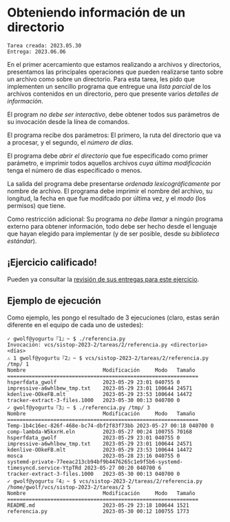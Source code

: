 # Obteniendo información de un directorio

    Tarea creada: 2023.05.30
    Entrega: 2023.06.06

En el primer acercamiento que estamos realizando a archivos y
directorios, presentamos las principales operaciones que pueden
realizarse tanto sobre un archivo como sobre un directorio. Para esta
tarea, les pido que implementen un sencillo programa que entregue una
*lista parcial* de los archivos contenidos en un directorio, pero que
presente varios *detalles de información*. 

El program *no debe ser interactivo*, debe obtener todos sus
parámetros de su invocación desde la línea de comandos.

El programa recibe dos parámetros: El primero, la ruta del directorio
que va a procesar, y el segundo, el *número de dias*.

El programa debe *abrir el directorio* que fue especificado como
primer parámetro, e imprimir todos aquellos archivos *cuya última
modificación* tenga el número de días especificado o menos.

La salida del programa debe presentarse *ordenada lexicográficamente*
por nombre de archivo. El programa debe imprimir el nombre del
archivo, su longitud, la fecha en que fue modifcado por última vez, y
el *modo* (los permisos) que tiene.

Como restricción adicional: Su programa *no debe llamar* a ningún
programa externo para obtener información, todo debe ser hecho desde
el lenguaje que hayan elegido para implementar (y de ser posible,
desde su *biblioteca estándar*).

## ¡Ejercicio calificado!

Pueden ya consultar la [revisión de sus entregas para este
ejercicio](./revision.org).

## Ejemplo de ejecución

Como ejemplo, les pongo el resultado de 3 ejecuciones (claro, estas serán
diferente en el equipo de cada uno de ustedes):

    ✓ gwolf@yogurtu『1』~ $ ./referencia.py
	Invocación: vcs/sistop-2023-2/tareas/2/referencia.py <directorio> <días>
	⚠ 1 gwolf@yogurtu『2』~ $ vcs/sistop-2023-2/tareas/2/referencia.py /tmp/ 1
    Nombre                         Modificación     Modo   Tamaño
	==============================================================
	hsperfdata_gwolf               2023-05-29 23:01 040755 0
	impressive-a6whlbew_tmp.txt    2023-05-29 23:01 100644 24571
	kdenlive-OOkeFB.mlt            2023-05-29 23:53 100644 14472
	tracker-extract-3-files.1000   2023-05-30 00:13 040700 0
	✓ gwolf@yogurtu『3』~ $ ./referencia.py /tmp/ 3
    Nombre                         Modificación     Modo   Tamaño
	==============================================================
	Temp-1b4c16ec-826f-468e-bc74-dbf2f83f73bb 2023-05-27 00:18 040700 0
	comp-lambda-W5kxrH.eln         2023-05-27 00:24 100755 70168
	hsperfdata_gwolf               2023-05-29 23:01 040755 0
	impressive-a6whlbew_tmp.txt    2023-05-29 23:01 100644 24571
	kdenlive-OOkeFB.mlt            2023-05-29 23:53 100644 14472
	mosca                          2023-05-28 23:16 040755 0
	systemd-private-77eeac213cb94bf9b4476265c1e9f5b6-systemd-timesyncd.service-YtpTRd 2023-05-27 00:20 040700 6
	tracker-extract-3-files.1000   2023-05-30 00:13 040700 0
	✓ gwolf@yogurtu『4』~ $ vcs/sistop-2023-2/tareas/2/referencia.py /home/gwolf/vcs/sistop-2023-2/tareas/2 5
    Nombre                         Modificación     Modo   Tamaño
	==============================================================
	README.md                      2023-05-29 23:18 100644 1521
	referencia.py                  2023-05-30 00:12 100755 1773
